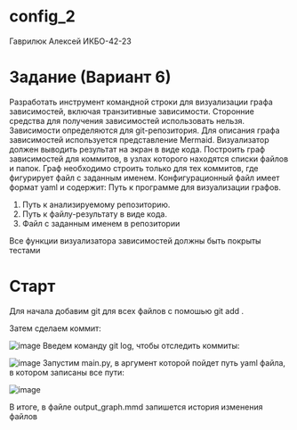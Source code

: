 # config_2
Гаврилюк Алексей ИКБО-42-23
# Задание (Вариант 6)
Разработать инструмент командной строки для визуализации графа зависимостей, включая транзитивные зависимости.
Сторонние средства для получения зависимостей использовать нельзя.
Зависимости определяются для git-репозитория.
Для описания графа зависимостей используется представление Mermaid.
Визуализатор должен выводить результат на экран в виде кода.
Построить граф зависимостей для коммитов, в узлах которого находятся списки файлов и папок.
Граф необходимо строить только для тех коммитов, где фигурирует файл с заданным именем.
Конфигурационный файл имеет формат yaml и содержит:
Путь к программе для визуализации графов.
  1. Путь к анализируемому репозиторию.
  2. Путь к файлу-результату в виде кода.
  3. Файл с заданным именем в репозитории

Все функции визуализатора зависимостей должны быть покрыты тестами

# Старт
Для начала добавим git для всех файлов с помошью git add .

Затем сделаем коммит:

![image](https://github.com/user-attachments/assets/dc6c89ed-f29e-4c8d-86d6-2c4c229ecc69)
Введем команду git log, чтобы отследить коммиты:

![image](https://github.com/user-attachments/assets/9b868463-fb7f-4367-b88a-8accdd89ab91)
Запустим main.py, в аргумент которой пойдет путь yaml файла, в котором записаны все пути:

![image](https://github.com/user-attachments/assets/32311955-ff5c-4509-9820-95e93b7417fa)

В итоге, в файле output_graph.mmd запишется история изменения файлов
